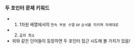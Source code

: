 
<br/>

### 두 포인터 문제 키워드
- 1) 1차원 배열에서의 `연속 부분 수열` or `순서를 지키며 차례대로`
- 2) `곱의 최소`
- 위와 같은 단어들이 등장하면 두 포인터 접근 시도해 볼 가치가 있음!


